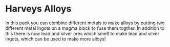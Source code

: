 # Harveys Alloys

In this pack you can combine different metals to make alloys by putting two different metal ingots on a magma block to fuse them togther.
In addition to this there is now lead and silver ores which smelt to make lead and silver ingots, which can be used to make more alloys!
